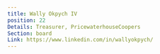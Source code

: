 ```yaml
---
title: Wally Okpych IV
position: 22
Details: Treasurer, PricewaterhouseCoopers
Section: board
Link: https://www.linkedin.com/in/wallyokpych/
---
```


